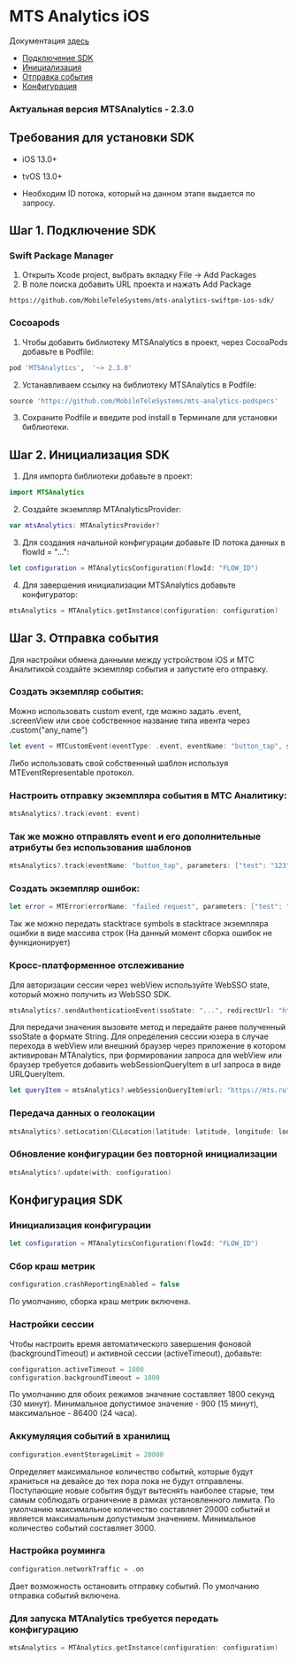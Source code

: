 # MTS Analytics iOS

Документация [здесь](https://a.mts.ru/support/analytics-software/app-sdk-setup/ios-sdk/)

- [Подключение SDK](#goto_add_dependencies)
- [Инициализация](#goto_initialization)
- [Отправка события](#goto_send_events)
- [Конфигурация](#goto_configuration)

### Актуальная версия MTSAnalytics - 2.3.0

## Требования для установки SDK

- iOS 13.0+
- tvOS 13.0+

- Необходим ID потока, который на данном этапе выдается по запросу.

## <a name="goto_add_dependencies">Шаг 1. Подключение SDK</a>

### Swift Package Manager
1. Открыть Xcode project, выбрать вкладку File → Add Packages
2. В поле поиска добавить URL проекта и нажать Add Package
```
https://github.com/MobileTeleSystems/mts-analytics-swiftpm-ios-sdk/
```

### Cocoapods
1. Чтобы добавить библиотеку MTSAnalytics в проект, через CocoaPods добавьте в Podfile:
```ruby
pod 'MTSAnalytics',  '~> 2.3.0'
```

2. Устанавливаем ссылку на библиотеку MTSAnalytics в Podfile: 
```ruby
source 'https://github.com/MobileTeleSystems/mts-analytics-podspecs'
```
3. Сохраните Podfile и введите pod install в Терминале для установки библиотеки.

## <a name="goto_initialization">Шаг 2. Инициализация SDK</a>
1.  Для импорта библиотеки добавьте в проект:
```swift
import MTSAnalytics
```
2.  Создайте экземпляр MTAnalyticsProvider:
```swift
var mtsAnalytics: MTAnalyticsProvider?
```
3. Для создания начальной конфигурации добавьте ID потока данных в flowId = "…": 
```swift
let configuration = MTAnalyticsConfiguration(flowId: "FLOW_ID")
```
4. Для завершения инициализации MTSAnalytics добавьте конфигуратор:
```swift
mtsAnalytics = MTAnalytics.getInstance(configuration: configuration)
```

## <a name="goto_send_events">Шаг 3. Отправка события</a>
Для настройки обмена данными между устройством iOS и МТС Аналитикой создайте экземпляр события и запустите его отправку.

### Создать экземпляр события:
Можно использовать custom event, где можно задать .event, .screenView или свое собственное название типа ивента через .custom("any_name")
```swift
let event = MTCustomEvent(eventType: .event, eventName: "button_tap", screenName: "Login", parameters: ["test": "123"])
```
Либо использовать свой собственный шаблон используя MTEventRepresentable протокол.

### Настроить отправку экземпляра события в МТС Аналитику:
```swift
mtsAnalytics?.track(event: event)
```

### Так же можно отправлять event и его дополнительные атрибуты без использования шаблонов
```swift
mtsAnalytics?.track(eventName: "button_tap", parameters: ["test": "123"])
```

### Создать экземпляр ошибок:
```swift
let error = MTError(errorName: "failed request", parameters: ["test": "123"])
```
Так же можно передать stacktrace symbols в stacktrace экземпляра ошибки в виде массива строк
(На данный момент сборка ошибок не функционирует)


### Кросс-платформенное отслеживание
Для авторизации сессии через webView используйте WebSSO state, который можно получить из WebSSO SDK.
```swift
mtsAnalytics?.sendAuthenticationEvent(ssoState: "...", redirectUrl: "https://mts.ru")
```
Для передачи значения вызовите метод и передайте ранее полученный ssoState в формате String.
Для определения сессии юзера в случае перехода в webView или внешний браузер через приложение в котором активирован MTAnalytics, при формировании запроса для webView или браузер требуется добавить webSessionQueryItem в url запроса в виде URLQueryItem.
```swift
let queryItem = mtsAnalytics?.webSessionQueryItem(url: "https://mts.ru")
```

### Передача данных о геолокации
```swift
mtsAnalytics?.setLocation(CLLocation(latitude: latitude, longitude: longitude))
```

### Обновление конфигурации без повторной инициализации
```swift
mtsAnalytics?.update(with: configuration)
```

## <a name="goto_configuration">Конфигурация SDK</a>

### Инициализация конфигурации
```swift
let configuration = MTAnalyticsConfiguration(flowId: "FLOW_ID")
```

### Сбор краш метрик
```swift
configuration.crashReportingEnabled = false
```
По умолчанию, сборка краш метрик включена.

### Настройки сессии
Чтобы настроить время автоматического завершения фоновой (backgroundTimeout) и активной сессии (activeTimeout), добавьте:
```swift
configuration.activeTimeout = 1800
configuration.backgroundTimeout = 1800
```
По умолчанию для обоих режимов значение составляет 1800 секунд (30 минут). Минимальное допустимое значение - 900 (15 минут), максимальное - 86400 (24 часа).

### Аккумуляция событий в хранилищ
```swift
configuration.eventStorageLimit = 20000
```
Определяет максимальное количество событий, которые будут храниться на девайсе до тех пора пока не будут отправлены. Поступающие новые события будут вытеснять наиболее старые, тем самым соблюдать ограничение в рамках установленного лимита.
По умолчанию максимальное количество составляет 20000 событий и является максимальным допустимым значением. Минимальное количество событий составляет 3000.

### Настройка роуминга
```swift
configuration.networkTraffic = .on
```
Дает возможность остановить отправку событий. По умолчанию отправка событий включена.


### Для запуска MTAnalytics требуется передать конфигурацию
```swift
mtsAnalytics = MTAnalytics.getInstance(configuration: configuration)
```




